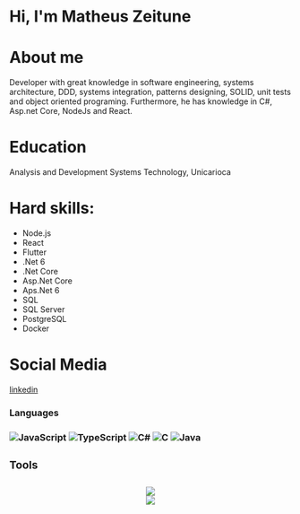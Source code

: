 # Hi, I'm Matheus Zeitune

# About me
Developer with great knowledge in software engineering, systems architecture, DDD, systems integration, patterns designing, SOLID, unit tests and object oriented programing. Furthermore, he has knowledge in C#, Asp.net Core, NodeJs and React.

# Education
Analysis and Development Systems Technology, Unicarioca

# Hard skills:
* Node.js
* React
* Flutter
* .Net 6
* .Net Core
* Asp.Net Core
* Aps.Net 6
* SQL
* SQL Server
* PostgreSQL
* Docker

# Social Media
[linkedin](https://www.linkedin.com/in/matheus-zeitune)

<div align="left">
  <h3>Languages<h3/>
    <img align="center" alt="JavaScript" src="https://img.shields.io/badge/-Javascript-222222?style=for-the-badge&logoColor=ff0&logo=javascript" />
    <img align="center" alt="TypeScript" src="https://img.shields.io/badge/-TypeScript-222222?style=for-the-badge&logoColor=blue&logo=typescript" />
    <img align="center" alt="C#" src="https://img.shields.io/badge/-Csharp-222222?style=for-the-badge&logoColor=blue&logo=csharp" />
    <img align="center" alt="C" src="https://img.shields.io/badge/-C-222222?style=for-the-badge&logoColor=blue&logo=C" />
    <img align="center" alt="Java" src="https://img.shields.io/badge/-Java-222222?style=for-the-badge&logoColor=blue&logo=java" />
<div/>
   
<div align="left">
  <h3>Tools<h3/>
<div/>

<div align="center"> 
  <img src="https://github-readme-stats.vercel.app/api/top-langs/?username=matzet000&layout=compact&theme=dark" /> <br/>
  <img src="https://github-readme-stats.vercel.app/api?username=matzet000&show_icons=true&theme=dark&count_private=true&hide=contribs,issues&include_all_commits=true" /> <br/>
</div>
